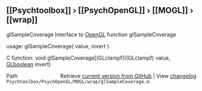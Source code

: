 ## [[Psychtoolbox]] &#8250; [[PsychOpenGL]] &#8250; [[MOGL]] &#8250; [[wrap]]

glSampleCoverage  Interface to [OpenGL](OpenGL) function glSampleCoverage  
  
usage:  glSampleCoverage( value, invert )  
  
C function:  void glSampleCoverage[(GLclampf]((GLclampf) value, [GLboolean](GLboolean) invert)  




<div class="code_header" style="text-align:right;">
  <span style="float:left;">Path&nbsp;&nbsp;</span> <span class="counter">Retrieve <a href=
  "https://raw.github.com/Psychtoolbox-3/Psychtoolbox-3/beta/Psychtoolbox/PsychOpenGL/MOGL/wrap/glSampleCoverage.m">current version from GitHub</a> | View <a href=
  "https://github.com/Psychtoolbox-3/Psychtoolbox-3/commits/beta/Psychtoolbox/PsychOpenGL/MOGL/wrap/glSampleCoverage.m">changelog</a></span>
</div>
<div class="code">
  <code>Psychtoolbox/PsychOpenGL/MOGL/wrap/glSampleCoverage.m</code>
</div>

